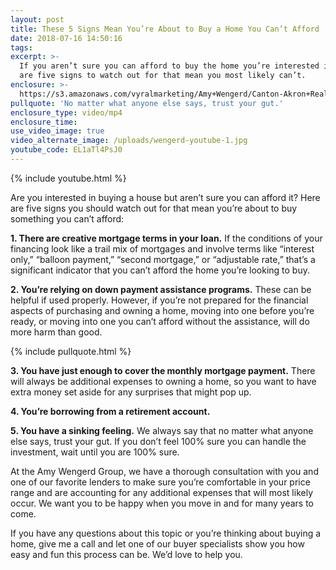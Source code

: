 ```yaml
---
layout: post
title: These 5 Signs Mean You’re About to Buy a Home You Can’t Afford
date: 2018-07-16 14:50:16
tags:
excerpt: >-
  If you aren’t sure you can afford to buy the home you’re interested in, here
  are five signs to watch out for that mean you most likely can’t.
enclosure: >-
  https://s3.amazonaws.com/vyralmarketing/Amy+Wengerd/Canton-Akron+Real+Estate+Agent-+These+5+Signs+Mean+Youre+About+to+Buy+a+Home+You+Cant+Afford.mp4
pullquote: 'No matter what anyone else says, trust your gut.'
enclosure_type: video/mp4
enclosure_time:
use_video_image: true
video_alternate_image: /uploads/wengerd-youtube-1.jpg
youtube_code: EL1aTl4PsJ0
---
```


{% include youtube.html %}

Are you interested in buying a house but aren’t sure you can afford it? Here are five signs you should watch out for that mean you’re about to buy something you can’t afford:

**1. There are creative mortgage terms in your loan.** If the conditions of your financing look like a trail mix of mortgages and involve terms like “interest only,” “balloon payment,” “second mortgage,” or “adjustable rate,” that’s a significant indicator that you can’t afford the home you’re looking to buy.

**2. You’re relying on down payment assistance programs.** These can be helpful if used properly. However, if you’re not prepared for the financial aspects of purchasing and owning a home, moving into one before you’re ready, or moving into one you can’t afford without the assistance, will do more harm than good.

{% include pullquote.html %}

**3. You have just enough to cover the monthly mortgage payment.** There will always be additional expenses to owning a home, so you want to have extra money set aside for any surprises that might pop up.

**4. You’re borrowing from a retirement account.**

**5. You have a sinking feeling.** We always say that no matter what anyone else says, trust your gut. If you don’t feel 100% sure you can handle the investment, wait until you are 100% sure.

At the Amy Wengerd Group, we have a thorough consultation with you and one of our favorite lenders to make sure you’re comfortable in your price range and are accounting for any additional expenses that will most likely occur. We want you to be happy when you move in and for many years to come.

If you have any questions about this topic or you’re thinking about buying a home, give me a call and let one of our buyer specialists show you how easy and fun this process can be. We’d love to help you.
